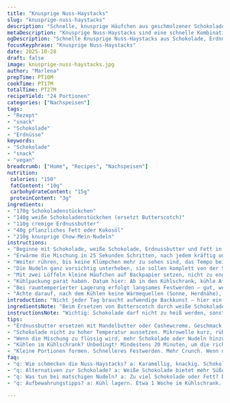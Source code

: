 ```yaml
---
title: "Knusprige Nuss-Haystacks"
slug: "knusprige-nuss-haystacks"
description: "Schnelle, knusprige Häufchen aus geschmolzener Schokolade, zartschmelzender Erdnussbutter, knusprigen Nudeln sowie einem Hauch Karamell. Die Mischung aus knackig und cremig lebt vom schnellen Abkühlen im Kühlschrank. Alternativ ersetze ich Butterscotch durch weiße Schokolade für mehr Süße, wer es würziger mag, gibt dazu eine Prise Meersalz. Perfekt für spontane Naschattacken, gelingt auch Anfängern, wenn man auf das richtige Temperaturgefühl beim Schmelzen achtet, um nicht zu überhitzen. Wichtige Knackpunkte: Nudelbruch vermeiden und die Masse nicht zu dünn machen, sonst zerläuft alles beim Abkühlen."
metaDescription: "Knusprige Nuss-Haystacks sind eine schnelle Kombination aus Schokolade, Erdnussbutter und knusprigen Nudeln. Perfekt für spontane Naschattacken."
ogDescription: "Schnelle Knusprige Nuss-Haystacks aus Schokolade, Erdnussbutter, Chow-Mein-Nudeln. Einfach in der Zubereitung, unwiderstehlich im Geschmack."
focusKeyphrase: "Knusprige Nuss-Haystacks"
date: 2025-10-28
draft: false
image: knusprige-nuss-haystacks.jpg
author: "Marlena"
prepTime: PT10M
cookTime: PT17M
totalTime: PT27M
recipeYield: "24 Portionen"
categories: ["Nachspeisen"]
tags:
- "Rezept"
- "snack"
- "Schokolade"
- "Erdnüsse"
keywords:
- "Schokolade"
- "snack"
- "vegan"
breadcrumb: ["Home", "Recipes", "Nachspeisen"]
nutrition: 
 calories: "150"
 fatContent: "10g"
 carbohydrateContent: "15g"
 proteinContent: "3g"
ingredients:
- "170g Schokoladenstückchen"
- "140g weiße Schokoladenstückchen (ersetzt Butterscotch)"
- "110g cremige Erdnussbutter"
- "40g pflanzliches Fett oder Kokosöl"
- "210g knusprige Chow-Mein-Nudeln"
instructions:
- "Beginne mit Schokolade, weiße Schokolade, Erdnussbutter und Fett in eine große mikrowellengeeignete Schüssel geben."
- "Erwärme die Mischung in 25 Sekunden Schritten, nach jedem kräftig umrühren – wichtig, um Anbrennen zu vermeiden."
- "Weiter rühren, bis keine Klümpchen mehr zu sehen sind, das Tempo beim Schmelzen spürst du an der glänzenden Oberfläche und dem zähflüssigen Rückstand am Löffel."
- "Die Nudeln ganz vorsichtig unterheben, sie sollen komplett von der Schoko-Erdnuss-Masse ummantelt sein; ein bisschen Knuspergefühl muss erhalten bleiben, nicht matschig werden."
- "Mit zwei Löffeln kleine Häufchen auf Backpapier setzen, nicht zu eng, sonst kleben sie zusammen."
- "Kühlpackung parat haben. Datum hier: Ab in den Kühlschrank, kühle Atmosphäre sorgt für schnelles Erstarren, mindestens 20 Minuten."
- "Bei raumtemperierter Lagerung erfolgt langsames Festwerden – gut, wenn du mehr Zeit hast oder eine andere Konsistenz möchtest."
- "Achte darauf, nach dem Kühlen keine Wärmequellen (Sonne, Herdnähe), sonst verliert die Hülle ihren Glanz und wird klebrig."
introduction: "Nicht jeder Tag braucht aufwendige Backkunst – hier ein schneller Trick für eine echte Knock-out-Kombi aus süßer Schokolade, cremiger Erdnussbutter, und diesen so wunderbar knusprigen chinesischen Nudeln. Ich habe alte Rezepte abgewandelt, die Kombination durch weiße statt Butterscotch-Schokolade spannender gemacht, passt wunderbar zur Erdnussbutter, bringt leichte Vielfalt aufs Blech. Die Arbeit? Minimal, sauber, keine Backzeit – ein bisschen rühren, löffeln, kühlen. Für Leute, die auf Texturen stehen, kann ich nur empfehlen: Nicht zu fest machen. Erinnert an Karamell, aber ohne das lästige ansetzen und Überwachen am Herd. Startbereit, wenn der Duft der Schokolade durch die Küche zieht, dieses seidig-schmelzende Geräusch des Umrührens – pure Vorfreude."
ingredientsNote: "Beim Ersetzen von Butterscotch durch weiße Schokolade wird es süßer, passt aber super, weil das Fett der weißen Schokolade sich anders verhält und besser mit Erdnussbutter harmoniert. Statt Pflanzenfett kannst du auch Kokosöl nehmen, sofern du den leichten Kokosgeschmack magst. Wichtig ist, dass die Masse nicht zu flüssig wird, sonst werden die Nudeln matschig. Die Nudeln solltest du frisch kaufen, alte werden schnell brüchig und verlieren ihren Crunch. Falls du keine Chow-Mein-Nudeln findest, funktionieren auch dünne Reisnudeln, die vorher knusprig angeröstet wurden. Solltest du Schwierigkeiten beim Schmelzen haben, dann nimm das Erdnussbutterfett runter – manchmal trennt sich die Masse, wenn die Temperatur zu hoch ist. Tools: Rühre mit einem hitzebeständigen Löffel, Mikro gradweise, nie auf voller Power."
instructionsNote: "Wichtig: Schokolade darf nicht zu heiß werden, sonst wird sie stumpf und körnig. Deshalb die kurzen Zeitintervalle, dazwischen rühren. Das Geräusch beim Rühren ändert sich: anfangs dickflüssig, am Ende fast wie eine Sauce. Die Nudeln unbedingt sanft einarbeiten, damit sie nicht zerbrechen. Tipp: Kleine Portionen formen, so kühlen sie schneller aus und ergeben die beste Textur. Wenn Häufchen zu eng gesetzt werden, verbinden sie sich, lieber großzügig verteilen. Beim Abkühlen unbedingt im Kühlschrank lagern, besonders im Sommer, sonst schmelzen sie schneller als gedacht. Nach dem Herausnehmen kurz an der Luft, damit sie nicht klebrig werden. Du lernst schnell, wie fest die Mischung sein muss, je nachdem wie lange und bei welcher Temperatur du sie stehen lässt. Hast du nicht das richtige Papier, funktioniert auch ein sauberes Holzbrett, das vorher mit Backöl bestrichen wurde. Übrigens, beim Rühren ist Geduld das A und O – keine Hektik, sonst wird's ungleichmäßig."
tips:
- "Erdnussbutter ersetzen mit Mandelbutter oder Cashewcreme. Geschmack verändert sich. Textur bleibt ähnlich. Experimentiere aber mit der Süße. Bedenke, alle Nussbutter setzen bei Hitze schneller aus."
- "Schokolade nicht zu hoher Temperatur aussetzen. Mikrowelle kurz, rühren und dann prüfen. Temperaturen merken. Dann die Optimaltemperatur wissen. Nirgendwo Anbrennen, denn das wäre schade."
- "Wenn die Mischung zu flüssig wird, mehr Schokolade oder Nudeln hinzufügen. Wenn zu fest, einen Hauch mehr Öl oder Fett. Probleme mit der Textur? Anpassung nötig, denk an die Balance."
- "Kühlen im Kühlschrank? Unbedingt! Mindestens 20 Minuten, um die richtige Konsistenz zu erreichen. Sommer ist tricky: Wenn sie zu warm sind, sofort kühlen. Beobachte. Die Kühlung entscheidet."
- "Kleine Portionen formen. Schnelleres Festwerden. Mehr Crunch. Wenn nebeneinander zu viel, kleben sie nachher zusammen. Also besser großzügig. Achte darauf, dass jeder Haufen genug Platz hat."
faq:
- "q: Wie schmecken die Nuss-Haystacks? a: Karamellig, knackig. Schokolade und Erdnussbutter perfekt. Textur wichtig. Achte auf den Crunch der Nudeln."
- "q: Alternativen zur Schokolade? a: Weiße Schokolade bietet mehr Süße. Dunkle Schokolade ist intensiver. Für einen besonderen Twists - Complette zusammen würzen mit wenig Meersalz."
- "q: Was tun bei matschigen Nudeln? a: Zu viel Schokolade oder Fett? Das kann passieren. Denk an die Mengen anpassen. Achte darauf, dass diese crunchig bleiben."
- "q: Aufbewahrungstipps? a: Kühl lagern. Etwa 1 Woche im Kühlschrank. Oder in einem luftdichten Behälter. Aber nicht zu lange draußen lassen, sonst verlieren sie ihren Glanz."

---
```

